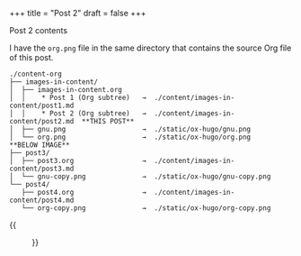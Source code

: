 +++
title = "Post 2"
draft = false
+++

Post 2 contents

I have the `org.png` file in the same directory that contains the
source Org file of this post.

```text
./content-org
├── images-in-content/
│  ├── images-in-content.org
│  │    * Post 1 (Org subtree)   →  ./content/images-in-content/post1.md
│  │    * Post 2 (Org subtree)   →  ./content/images-in-content/post2.md  **THIS POST**
│  ├── gnu.png                   →  ./static/ox-hugo/gnu.png
│  └── org.png                   →  ./static/ox-hugo/org.png              **BELOW IMAGE**
├── post3/
│  ├── post3.org                 →  ./content/images-in-content/post3.md
│  └── gnu-copy.png              →  ./static/ox-hugo/gnu-copy.png
└── post4/
   ├── post4.org                 →  ./content/images-in-content/post4.md
   └── org-copy.png              →  ./static/ox-hugo/org-copy.png
```

{{<figure src="/ox-hugo/org.png">}}
